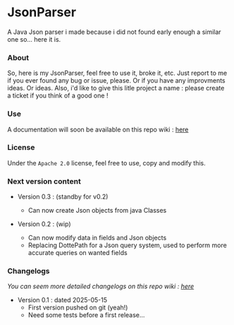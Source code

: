 # JsonParser
A Java Json parser i made because i did not found early enough a similar one so... here it is.

### About

So, here is my JsonParser, feel free to use it, broke it, etc.
Just report to me if you ever found any bug or issue, please. Or if you have any improvments ideas. Or ideas.
Also, i'd like to give this litle project a name : please create a ticket if you think of a good one !

### Use

A documentation will soon be available on this repo wiki : [here](https://github.com/JiiB1/JsonParser/wiki/Documentation)

### License

Under the `Apache 2.0` license, feel free to use, copy and modify this.

### Next version content

* Version 0.3 : (standby for v0.2)
	* Can now create Json objects from java Classes

* Version 0.2 : (wip)
	* Can now modify data in fields and Json objects
   	* Replacing DottePath for a Json query system, used to perform more accurate queries on wanted fields

### Changelogs

_You can seem more detailed changelogs on this repo wiki : [here](https://github.com/JiiB1/JsonParser/wiki/Changelogs)_

* Version 0.1 : dated 2025-05-15
	* First version pushed on git (yeah!)
	* Need some tests before a first release...
